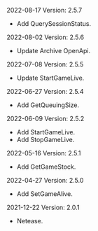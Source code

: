 2022-08-17 Version: 2.5.7
- Add QuerySessionStatus.

2022-08-02 Version: 2.5.6
- Update Archive OpenApi.

2022-07-08 Version: 2.5.5
- Update StartGameLive.

2022-06-27 Version: 2.5.4
- Add GetQueuingSize.

2022-06-09 Version: 2.5.2
- Add StartGameLive.
- Add StopGameLive.

2022-05-16 Version: 2.5.1
- Add GetGameStock.

2022-04-27 Version: 2.5.0
- Add SetGameAlive.

2021-12-22 Version: 2.0.1
- Netease.

